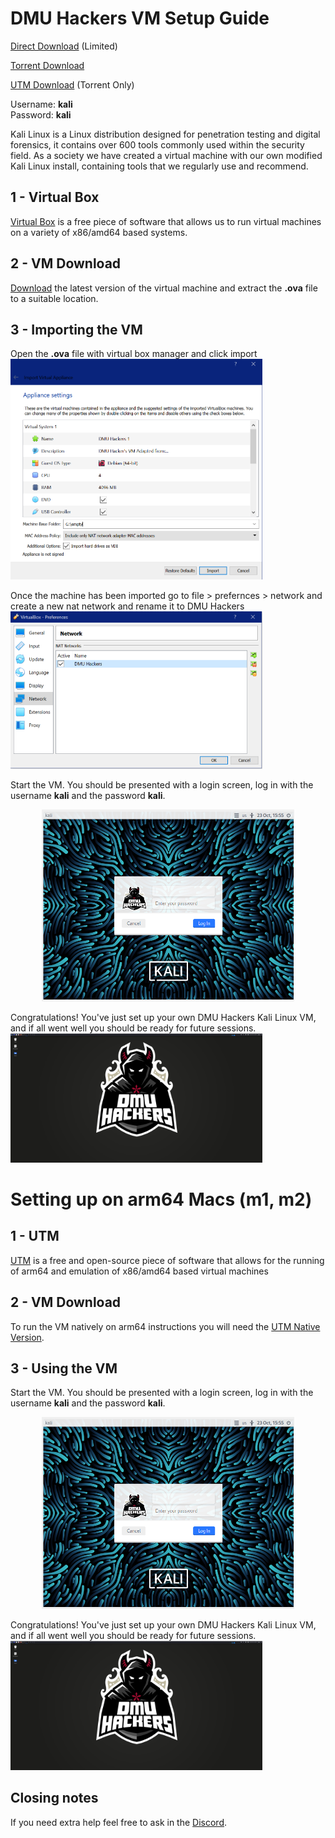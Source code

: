 # DMU Hackers VM Setup Guide

[Direct Download](https://drive.google.com/file/d/1nx5BJFs4GlcJLj9nXmyRAokfyq4UJJ13/view) (Limited)

[Torrent Download](https://raw.githubusercontent.com/DMUHackers/dmuhackers-vm/master/2022-2023/DMU-Hackers-x86-x64.ova.torrent)

[UTM Download](https://raw.githubusercontent.com/DMUHackers/dmuhackers-vm/master/2022-2023/DMU-Hackers.utm.7z.torrent) (Torrent Only)

Username: **kali**<br>
Password: **kali**<br>

Kali Linux is a Linux distribution designed for penetration testing and digital forensics, it contains over 600 tools commonly used within the security field. As a society we have created a virtual machine with our own modified Kali Linux install, containing tools that we regularly use and recommend.

## 1 - Virtual Box

[Virtual Box](https://www.virtualbox.org/) is a free piece of software that allows us to run virtual machines on a variety of x86/amd64 based systems.

## 2 - VM Download

[Download](https://drive.google.com/file/d/1nx5BJFs4GlcJLj9nXmyRAokfyq4UJJ13/view) the latest version of the virtual machine and extract the **.ova** file to a suitable location.

## 3 - Importing the VM

Open the **.ova** file with virtual box manager and click import
<img style="max-width:80%;" src="https://github.com/DMUHackers/dmuhackers-vm/blob/master/2022-2023/screenshots/import_to_virtualbox.png?raw=true">

Once the machine has been imported go to file > prefernces > network and create a new nat network and rename it to DMU Hackers
<img style="max-width:80%;" src="https://github.com/DMUHackers/dmuhackers-vm/blob/master/2022-2023/screenshots/natnetwork.png?raw=true">

Start the VM. You should be presented with a login screen, log in with the username **kali** and the password **kali**.
<p align="center">
	<img style="max-width:80%;" src="https://github.com/DMUHackers/dmuhackers-vm/blob/master/2022-2023/screenshots/login.png?raw=true">
</p>

Congratulations! You've just set up your own DMU Hackers Kali Linux VM, and if all went well you should be ready for future sessions.
<img style="max-width:80%;" src="https://github.com/DMUHackers/dmuhackers-vm/blob/master/2022-2023/screenshots/desktop.png?raw=true">

# Setting up on arm64 Macs (m1, m2)
 
## 1 - UTM
[UTM](https://mac.getutm.app/) is a free and open-source piece of software that allows for the running of arm64 and emulation of x86/amd64 based virtual machines

## 2 - VM Download

To run the VM natively on arm64 instructions you will need the [UTM Native Version](https://raw.githubusercontent.com/DMUHackers/dmuhackers-vm/master/2022-2023/DMU-Hackers.utm.7z.torrent).

## 3 - Using the VM
Start the VM. You should be presented with a login screen, log in with the username **kali** and the password **kali**.
<p align="center">
	<img style="max-width:80%;" src="https://github.com/DMUHackers/dmuhackers-vm/blob/master/2022-2023/screenshots/login.png?raw=true">
</p>

Congratulations! You've just set up your own DMU Hackers Kali Linux VM, and if all went well you should be ready for future sessions.
<img style="max-width:80%;" src="https://github.com/DMUHackers/dmuhackers-vm/blob/master/2022-2023/screenshots/desktop.png?raw=true">


## Closing notes

If you need extra help feel free to ask in the [Discord](https://discord.gg/Vvrk4kK).

